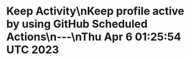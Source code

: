 # Keep Activity\nKeep profile active by using GitHub Scheduled Actions\n---\nThu Apr 6 01:25:54 UTC 2023
